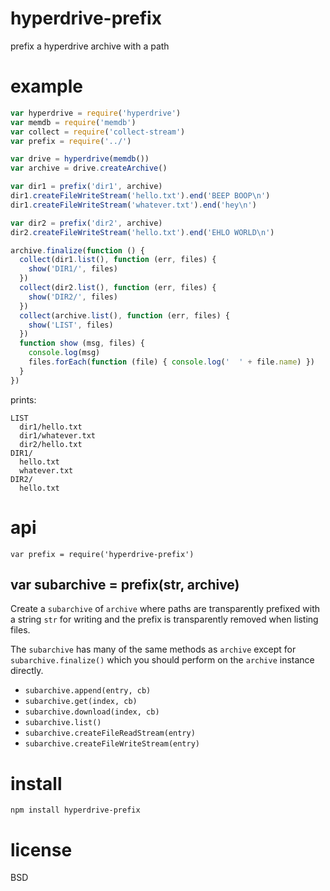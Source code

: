 # hyperdrive-prefix

prefix a hyperdrive archive with a path

# example

``` js
var hyperdrive = require('hyperdrive')
var memdb = require('memdb')
var collect = require('collect-stream')
var prefix = require('../')

var drive = hyperdrive(memdb())
var archive = drive.createArchive()

var dir1 = prefix('dir1', archive)
dir1.createFileWriteStream('hello.txt').end('BEEP BOOP\n')
dir1.createFileWriteStream('whatever.txt').end('hey\n')

var dir2 = prefix('dir2', archive)
dir2.createFileWriteStream('hello.txt').end('EHLO WORLD\n')

archive.finalize(function () {
  collect(dir1.list(), function (err, files) {
    show('DIR1/', files)
  })
  collect(dir2.list(), function (err, files) {
    show('DIR2/', files)
  })
  collect(archive.list(), function (err, files) {
    show('LIST', files)
  })
  function show (msg, files) {
    console.log(msg)
    files.forEach(function (file) { console.log('  ' + file.name) })
  }
})
```

prints:

```
LIST
  dir1/hello.txt
  dir1/whatever.txt
  dir2/hello.txt
DIR1/
  hello.txt
  whatever.txt
DIR2/
  hello.txt
```

# api

```
var prefix = require('hyperdrive-prefix')
```

## var subarchive = prefix(str, archive)

Create a `subarchive` of `archive` where paths are transparently prefixed with a
string `str` for writing and the prefix is transparently removed when listing
files.

The `subarchive` has many of the same methods as `archive` except for
`subarchive.finalize()` which you should perform on the `archive` instance
directly.

* `subarchive.append(entry, cb)`
* `subarchive.get(index, cb)`
* `subarchive.download(index, cb)`
* `subarchive.list()`
* `subarchive.createFileReadStream(entry)`
* `subarchive.createFileWriteStream(entry)`

# install

```
npm install hyperdrive-prefix
```

# license

BSD
